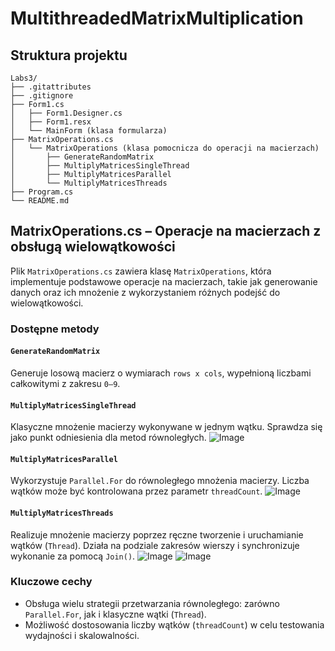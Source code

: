 ﻿# MultithreadedMatrixMultiplication

## Struktura projektu
```
Labs3/
├── .gitattributes
├── .gitignore
├── Form1.cs
│   ├── Form1.Designer.cs
│   ├── Form1.resx
│   └── MainForm (klasa formularza)
├── MatrixOperations.cs
│   └── MatrixOperations (klasa pomocnicza do operacji na macierzach)
│       ├── GenerateRandomMatrix
│       ├── MultiplyMatricesSingleThread
│       ├── MultiplyMatricesParallel
│       └── MultiplyMatricesThreads
├── Program.cs
└── README.md
```

## MatrixOperations.cs – Operacje na macierzach z obsługą wielowątkowości

Plik `MatrixOperations.cs` zawiera klasę `MatrixOperations`, która implementuje podstawowe operacje na macierzach, takie jak generowanie danych oraz ich mnożenie z wykorzystaniem różnych podejść do wielowątkowości.

### Dostępne metody

#### `GenerateRandomMatrix`
Generuje losową macierz o wymiarach `rows x cols`, wypełnioną liczbami całkowitymi z zakresu `0–9`.

#### `MultiplyMatricesSingleThread`
Klasyczne mnożenie macierzy wykonywane w jednym wątku. Sprawdza się jako punkt odniesienia dla metod równoległych.
![Image](https://github.com/user-attachments/assets/1f719929-6541-4d5b-aeb8-21fc010dcce9)

#### `MultiplyMatricesParallel`
Wykorzystuje `Parallel.For` do równoległego mnożenia macierzy. Liczba wątków może być kontrolowana przez parametr `threadCount`.
![Image](https://github.com/user-attachments/assets/5f3d671e-6a85-464d-872d-19ef861bffdc)

#### `MultiplyMatricesThreads`
Realizuje mnożenie macierzy poprzez ręczne tworzenie i uruchamianie wątków (`Thread`). Działa na podziale zakresów wierszy i synchronizuje wykonanie za pomocą `Join()`.
![Image](https://github.com/user-attachments/assets/14843c4b-7e37-4e27-8725-622de98bb09f)
![Image](https://github.com/user-attachments/assets/45813067-4f8f-449a-a2d9-74ace735f77c)

### Kluczowe cechy
- Obsługa wielu strategii przetwarzania równoległego: zarówno `Parallel.For`, jak i klasyczne wątki (`Thread`).
- Możliwość dostosowania liczby wątków (`threadCount`) w celu testowania wydajności i skalowalności.


